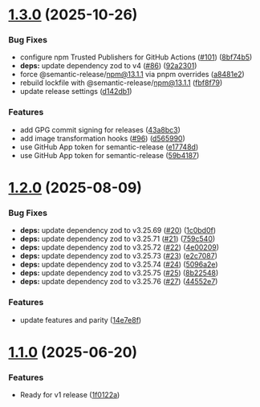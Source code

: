 # [1.3.0](https://github.com/raisedadead/astro-loader-hashnode/compare/v1.2.0...v1.3.0) (2025-10-26)


### Bug Fixes

* configure npm Trusted Publishers for GitHub Actions ([#101](https://github.com/raisedadead/astro-loader-hashnode/issues/101)) ([8bf74b5](https://github.com/raisedadead/astro-loader-hashnode/commit/8bf74b5b740178daf7d9adf73ae33de8d41b8d52))
* **deps:** update dependency zod to v4 ([#86](https://github.com/raisedadead/astro-loader-hashnode/issues/86)) ([92a2301](https://github.com/raisedadead/astro-loader-hashnode/commit/92a23012e96f7d84cf8c68e3f74a6cd26f2f32c4))
* force @semantic-release/npm@13.1.1 via pnpm overrides ([a8481e2](https://github.com/raisedadead/astro-loader-hashnode/commit/a8481e2e6c7cb4100452f8c0d6dd020863eeabb2))
* rebuild lockfile with @semantic-release/npm@13.1.1 ([fbf8f79](https://github.com/raisedadead/astro-loader-hashnode/commit/fbf8f79c5d4b023f2ad9c22d7ccf12d6dcb48d82))
* update release settings ([d142db1](https://github.com/raisedadead/astro-loader-hashnode/commit/d142db15ef96a067b1f2b4a721e4b903b8f6e733))


### Features

* add GPG commit signing for releases ([43a8bc3](https://github.com/raisedadead/astro-loader-hashnode/commit/43a8bc337344536556e6da6366398766f3c1a92f))
* add image transformation hooks ([#96](https://github.com/raisedadead/astro-loader-hashnode/issues/96)) ([d565990](https://github.com/raisedadead/astro-loader-hashnode/commit/d565990b75de3354ffac2daca7e71cae2359c165))
* use GitHub App token for semantic-release ([e17748d](https://github.com/raisedadead/astro-loader-hashnode/commit/e17748d91004b975fd57b26de2bde7cd4ba1e446))
* use GitHub App token for semantic-release ([59b4187](https://github.com/raisedadead/astro-loader-hashnode/commit/59b4187ff9c6976612db39a397cbf1a678603ba6))

# [1.2.0](https://github.com/raisedadead/astro-loader-hashnode/compare/v1.1.0...v1.2.0) (2025-08-09)


### Bug Fixes

* **deps:** update dependency zod to v3.25.69 ([#20](https://github.com/raisedadead/astro-loader-hashnode/issues/20)) ([1c0bd0f](https://github.com/raisedadead/astro-loader-hashnode/commit/1c0bd0f42feabf5de1579e72e55d09575d29d781))
* **deps:** update dependency zod to v3.25.71 ([#21](https://github.com/raisedadead/astro-loader-hashnode/issues/21)) ([759c540](https://github.com/raisedadead/astro-loader-hashnode/commit/759c540e64e8339a5364b5d41176ecb9a7b0ad7c))
* **deps:** update dependency zod to v3.25.72 ([#22](https://github.com/raisedadead/astro-loader-hashnode/issues/22)) ([4e00209](https://github.com/raisedadead/astro-loader-hashnode/commit/4e002094ee7b1c4c4c5ef8cef3e32dc8fe98219a))
* **deps:** update dependency zod to v3.25.73 ([#23](https://github.com/raisedadead/astro-loader-hashnode/issues/23)) ([e2c7087](https://github.com/raisedadead/astro-loader-hashnode/commit/e2c70878e28230c9eb9b4590f7e3be6d506ca16b))
* **deps:** update dependency zod to v3.25.74 ([#24](https://github.com/raisedadead/astro-loader-hashnode/issues/24)) ([5096a2e](https://github.com/raisedadead/astro-loader-hashnode/commit/5096a2e3df40a1cec252d6b363041ed3ebcdb5c3))
* **deps:** update dependency zod to v3.25.75 ([#25](https://github.com/raisedadead/astro-loader-hashnode/issues/25)) ([8b22548](https://github.com/raisedadead/astro-loader-hashnode/commit/8b225489cc602c13460f9ee0a47e37198a7b06bc))
* **deps:** update dependency zod to v3.25.76 ([#27](https://github.com/raisedadead/astro-loader-hashnode/issues/27)) ([44552e7](https://github.com/raisedadead/astro-loader-hashnode/commit/44552e7ca1e74e4d5d2f24a3c4353fc035b93065))


### Features

* update features and parity ([14e7e8f](https://github.com/raisedadead/astro-loader-hashnode/commit/14e7e8ff34560381eac9961989f9fdd546e0f6af))

# [1.1.0](https://github.com/raisedadead/astro-loader-hashnode/compare/v1.0.0...v1.1.0) (2025-06-20)


### Features

* Ready for v1 release ([1f0122a](https://github.com/raisedadead/astro-loader-hashnode/commit/1f0122a3b88843e11097ce996beb2b791e90a339))
